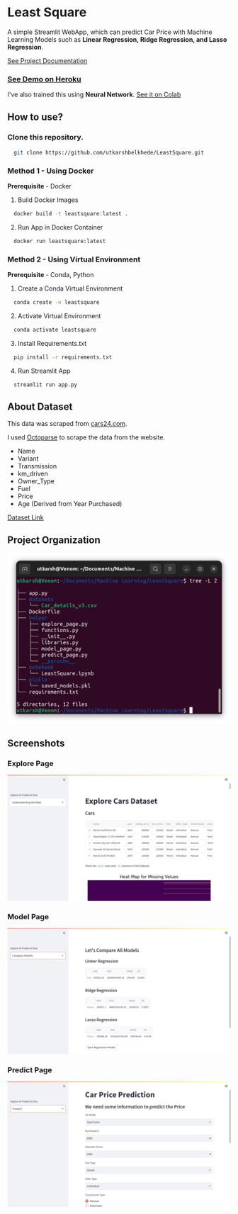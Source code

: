 
# Least Square

A simple Streamlit WebApp, which can predict Car Price with Machine Learning Models such as **Linear Regression, Ridge Regression, and Lasso Regression**.

[See Project Documentation](https://docs.google.com/document/d/1oW7xq0iSP3OqRFctUsz4QZQ90_T0gBaEjTF6NhJ-UrE/edit?usp=sharing)
### [See Demo on Heroku](https://least2.herokuapp.com/)

I've also trained this using **Neural Network**.
[See it on Colab](https://drive.google.com/file/d/1dTJbutFd8ykwrUlPHMy9j8tWd0sad1Db/view?usp=sharing)

## How to use?
### Clone this repository.
```bash
  git clone https://github.com/utkarshbelkhede/LeastSquare.git
```
### Method 1 - Using Docker
**Prerequisite** - Docker

1. Build Docker Images
```bash
  docker build -t leastsquare:latest .
```
2. Run App in Docker Container
```bash
  docker run leastsquare:latest
```
### Method 2 - Using Virtual Environment
**Prerequisite** - Conda, Python
1. Create a Conda Virtual Environment
```bash
  conda create -n leastsquare
```
2. Activate Virtual Environment
```bash
  conda activate leastsquare
```
3. Install Requirements.txt
```bash
  pip install -r requirements.txt
```
4. Run Streamlit App
```bash
  streamlit run app.py
```

## About Dataset

This data was scraped from [cars24.com](https://www.cars24.com/). 

I used [Octoparse](https://www.octoparse.com/download/windows) to scrape the data from the website.

- Name
- Variant
- Transmission
- km_driven
- Owner_Type
- Fuel
- Price
- Age (Derived from Year Purchased)

[Dataset Link](https://drive.google.com/file/d/11Ham5y71ng49ZKY7f1CS3d1BZgILUywV/view?usp=sharing)

## Project Organization
![Tree](images/Tree.png)

## Screenshots

### Explore Page

![Explore Page](images/Explore_page.png)

### Model Page

![Model Page](images/Models_page.png)

### Predict Page

![Predict Page](images/Prediction_page.png)
